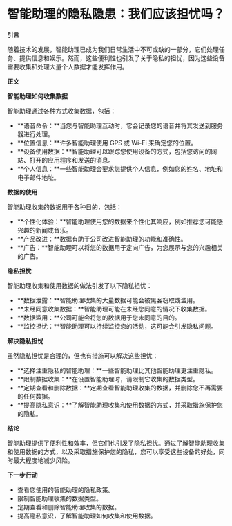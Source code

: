 # 智能助理的隐私隐患：我们应该担忧吗？

**引言**

随着技术的发展，智能助理已成为我们日常生活中不可或缺的一部分，它们处理任务、提供信息和娱乐。然而，这些便利性也引发了关于隐私的担忧，因为这些设备需要收集和处理大量个人数据才能发挥作用。

**正文**

**智能助理如何收集数据**

智能助理通过各种方式收集数据，包括：

* **语音命令：**当您与智能助理互动时，它会记录您的语音并将其发送到服务器进行处理。
* **位置信息：**许多智能助理使用 GPS 或 Wi-Fi 来确定您的位置。
* **设备使用数据：**智能助理可以跟踪您使用设备的方式，包括您访问的网站、打开的应用程序和发送的消息。
* **个人信息：**一些智能助理会要求您提供个人信息，例如您的姓名、地址和电子邮件地址。

**数据的使用**

智能助理收集的数据用于各种目的，包括：

* **个性化体验：**智能助理使用您的数据来个性化其响应，例如推荐您可能感兴趣的新闻或音乐。
* **产品改进：**数据有助于公司改进智能助理的功能和准确性。
* **广告：**智能助理可以将您的数据用于定向广告，为您展示与您的兴趣相关的广告。

**隐私担忧**

智能助理收集和使用数据的做法引发了以下隐私担忧：

* **数据泄露：**智能助理收集的大量数据可能会被黑客窃取或滥用。
* **未经同意收集数据：**智能助理可能在未经您同意的情况下收集数据。
* **数据滥用：**公司可能会将您的数据用于您未同意的目的。
* **监控担忧：**智能助理可以持续监控您的活动，这可能会引发隐私问题。

**解决隐私担忧**

虽然隐私担忧是合理的，但也有措施可以解决这些担忧：

* **选择注重隐私的智能助理：**一些智能助理比其他智能助理更注重隐私。
* **限制数据收集：**在设置智能助理时，请限制它收集的数据类型。
* **定期查看和删除数据：**定期查看智能助理收集的数据，并删除您不再需要的任何数据。
* **提高隐私意识：**了解智能助理收集和使用数据的方式，并采取措施保护您的隐私。

**结论**

智能助理提供了便利性和效率，但它们也引发了隐私担忧。通过了解智能助理收集和使用数据的方式，以及采取措施保护您的隐私，您可以享受这些设备的好处，同时最大程度地减少风险。

**下一步行动**

* 查看您使用的智能助理的隐私政策。
* 限制智能助理收集的数据类型。
* 定期查看和删除智能助理收集的数据。
* 提高隐私意识，了解智能助理如何收集和使用数据。
